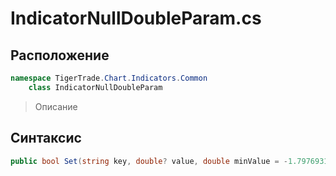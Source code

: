 
# IndicatorNullDoubleParam.cs
## Расположение
```csharp
namespace TigerTrade.Chart.Indicators.Common  
    class IndicatorNullDoubleParam
```

> Описание

## Синтаксис
```csharp
public bool Set(string key, double? value, double minValue = -1.7976931348623157E+308, double maxValue = 1.7976931348623157E+308)
```
